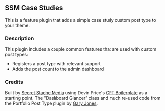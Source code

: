## SSM Case Studies

This is a feature plugin that adds a simple case study custom post type to your theme.

### Description

This plugin includes a couple common features that are used with custom post types:

* Registers a post type with relevant support
* Adds the post count to the admin dashboard

### Credits

Built by [Secret Stache Media](http://secretstache.com) using Devin Price's [CPT Boilerplate](https://github.com/devinsays/team-post-type) as a starting point.  The "Dashboard Glancer" class and much re-used code from the Portfolio Post Type plugin by [Gary Jones](http://gamajo.com/).